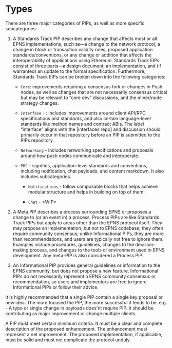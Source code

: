 # Types

There are three major categories of PIPs, as well as more specific subcategories:

1. A Standards Track PIP describes any change that affects most or all EPNS implementations, such as—a change to the network protocol, a change in block or transaction validity rules, proposed application standards/conventions, or any change or addition that affects the interoperability of applications using Ethereum. Standards Track EIPs consist of three parts—a design document, an implementation, and (if warranted) an update to the formal specification. Furthermore, Standards Track EIPs can be broken down into the following categories:

    * `Core`: improvements requiring a consensus fork or changes in Push nodes, as well as changes that are not necessarily consensus critical but may be relevant to “core dev” discussions, and the miner/node strategy changes.

    * `Interface` - : includes improvements around client API/RPC specifications and standards, and also certain language-level standards like method names and contract ABIs. The label “interface” aligns with the [interfaces repo] and discussion should primarily occur in that repository before an PIP is submitted to the PIPs repository.

    * `Networking` - includes networking specifications and proposals around how push nodes communicate and interoperate.

    * `PRC` - signifies, application-level standards and conventions, including notification, chat payloads, and content markdown. It also includes subcategories.

        * `Notifications` -  follow composable blocks that helps achieve modular structure and helps in building on top of them:

        * `Chat` -  \<WIP>

2. A Meta PIP describes a process surrounding EPNS or proposes a change to (or an event in) a process. Process PIPs are like Standards Track PIPs but apply to areas other than the EPNS protocol itself. They may propose an implementation, but not to EPNS codebase; they often require community consensus; unlike Informational PIPs, they are more than recommendations, and users are typically not free to ignore them. Examples include procedures, guidelines, changes to the decision-making process, and changes to the tools or environment used in EPNS development. Any meta-PIP is also considered a Process PIP.

3. An Informational PIP provides general guidelines or information to the EPNS community, but does not propose a new feature. Informational PIPs do not necessarily represent a EPNS community consensus or recommendation, so users and implementors are free to ignore Informational PIPs or follow their advice.

It is highly recommended that a single PIP contain a single key proposal or new idea. The more focused the PIP, the more successful it tends to be. e.g. - A typo or single change in payloads does'nt require PIP. It should be contributing as major improvement or change multiple clients.

A PIP must meet certain minimum criteria. It must be a clear and complete description of the proposed enhancement. The enhancement must represent a net improvement. The proposed implementation, if applicable, must be solid and must not complicate the protocol unduly.
